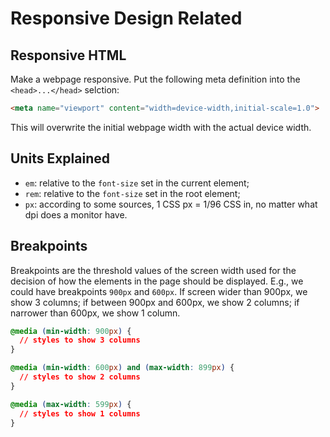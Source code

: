 # Responsive Design Related

## Responsive HTML
Make a webpage responsive. Put the following meta definition into the `<head>...</head>` selction:

```html
<meta name="viewport" content="width=device-width,initial-scale=1.0">
```

This will overwrite the initial webpage width with the actual device width.

## Units Explained
* `em`: relative to the `font-size` set in the current element;
* `rem`: relative to the `font-size` set in the root element;
* `px`: according to some sources, 1 CSS px = 1/96 CSS in, no matter what dpi does a monitor have.

## Breakpoints

Breakpoints are the threshold values of the screen width used for the decision of how the elements in the page should be displayed. E.g., we could have breakpoints `900px` and `600px`. If screen wider than 900px, we show 3 columns; if between 900px and 600px, we show 2 columns; if narrower than 600px, we show 1 column.

```css
@media (min-width: 900px) {
  // styles to show 3 columns
}

@media (min-width: 600px) and (max-width: 899px) {
  // styles to show 2 columns
}

@media (max-width: 599px) {
  // styles to show 1 columns
}
```

